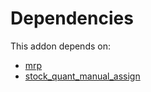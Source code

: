 # Dependencies

This addon depends on:

- [mrp](../../../../../oca-ocb-mrp/odoo-bringout-oca-ocb-mrp)
- [stock_quant_manual_assign](../../../../../oca-workflow-process/odoo-bringout-oca-stock-logistics-warehouse-stock_quant_manual_assign)
